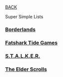 
[BACK](..)

Super Simple Lists

### [Borderlands](./borderlands)
### [Fatshark Tide Games](./fatshark-tide)
### [S.T.A.L.K.E.R.](./stalker)
### [The Elder Scrolls](./the-elder-scrolls)